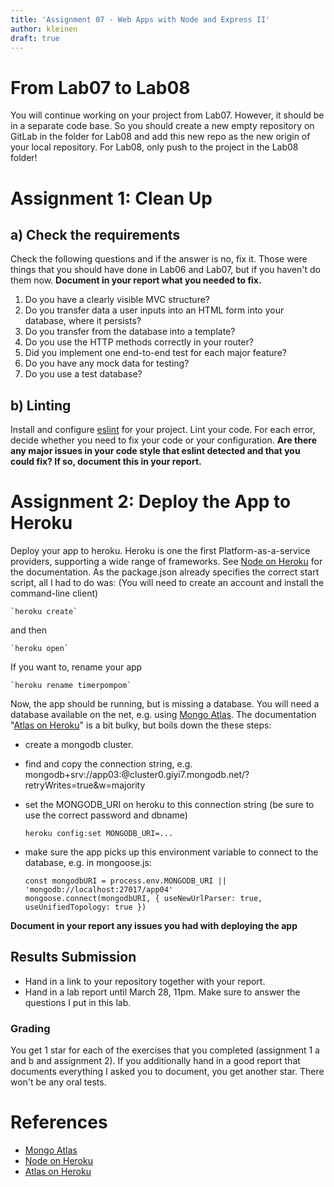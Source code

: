 ```yaml
---
title: 'Assignment 07 - Web Apps with Node and Express II'
author: kleinen
draft: true
---
```


# From Lab07 to Lab08
You will continue working on your project from Lab07.
However, it should be in a separate code base.
So you should create a new empty repository on GitLab in the folder for Lab08 and add this new repo as the new origin of your local repository.
For Lab08, only push to the project in the Lab08 folder!

# Assignment 1: Clean Up

## a) Check the requirements
Check the following questions and if the answer is no, fix it. Those were things that you should have done in Lab06 and Lab07, but if you haven't do them now. **Document in your report what you needed to fix.**
1. Do you have a clearly visible MVC structure?
2. Do you transfer data a user inputs into an HTML form into your database, where it persists?
3. Do you transfer from the database into a template?
4. Do you use the HTTP methods correctly in your router?
5. Did you implement one end-to-end test for each major feature?
6. Do you have any mock data for testing?
7. Do you use a test database?

## b) Linting
Install and configure [eslint](https://eslint.org/) for your project. Lint your code.
For each error, decide whether you need to fix your code or your configuration.
**Are there any major issues in your code style that eslint detected and that you could fix?
If so, document this in your report.**

# Assignment 2: Deploy the App to Heroku

Deploy your app to heroku. Heroku is one the first
Platform-as-a-service providers, supporting a wide range of frameworks.
See [Node on Heroku] for the documentation.
As the package.json already specifies the correct start script, all I had to do was:
(You will need to create an account and install the command-line client)

    `heroku create`

and then

    `heroku open`

If you want to, rename your app

    `heroku rename timerpompom`

Now, the app should be running, but is missing a database. You will need a
database available on the net, e.g. using [Mongo Atlas]. The documentation "[Atlas on Heroku]" is a bit bulky, but boils down the these steps:

* create a mongodb cluster.
* find and copy the connection string, e.g. mongodb+srv://app03:<password>@cluster0.giyi7.mongodb.net/<dbname>?retryWrites=true&w=majority
* set the MONGODB_URI on heroku to this connection string (be sure to use the correct password and dbname)

    `heroku config:set MONGODB_URI=...`

* make sure the app picks up this environment variable to connect to the database, e.g.
  in mongoose.js:

    ```
    const mongodbURI = process.env.MONGODB_URI || 'mongodb://localhost:27017/app04'
    mongoose.connect(mongodbURI, { useNewUrlParser: true, useUnifiedTopology: true })
    ```

**Document in your report any issues you had with deploying the app**

## Results Submission
* Hand in a link to your repository together with your report.
* Hand in a lab report until March 28, 11pm. Make sure to answer the questions I put in this lab.

### Grading
You get 1 star for each of the exercises that you completed (assignment 1 a and b and assignment 2). If you additionally hand in a good report that documents everything I asked you to document, you get another star. There won't be any oral tests.

# References

* [Mongo Atlas]
* [Node on Heroku]
* [Atlas on Heroku]

[Mongo Atlas]: https://cloud.mongodb.com/
[Node on Heroku]: https://www.heroku.com/nodejs
[Atlas on Heroku]: https://developer.mongodb.com/how-to/use-atlas-on-heroku
